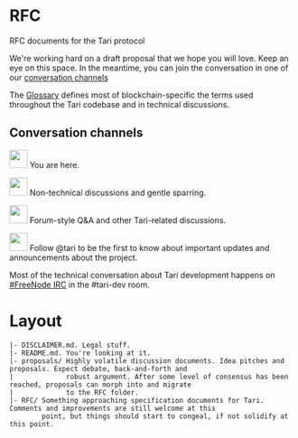 # RFC
RFC documents for the Tari protocol

We're working hard on a draft proposal that we hope you will love. Keep an eye on this space. In the meantime, you can 
join the conversation in one of our [conversation channels](#conversation-channels)

The [Glossary](Glossary.md) defines most of blockchain-specific the terms used throughout the Tari codebase and in
technical discussions.

## Conversation channels

[<img src="https://ionicons.com/ionicons/svg/logo-github.svg" width="32">](https://github.com/tari-project/tari) You are
here.

[<img src="https://ionicons.com/ionicons/svg/md-paper-plane.svg" width="32">](https://t.me/tarilab) Non-technical discussions and gentle sparring.

[<img src="https://ionicons.com/ionicons/svg/logo-reddit.svg" width="32">](https://reddit.com/r/tari/) Forum-style Q&A
and other Tari-related discussions.

[<img src="https://ionicons.com/ionicons/svg/logo-twitter.svg" width="32">](https://twitter.com/tari) Follow @tari to be
the first to know about important updates and announcements about the project.

Most of the technical conversation about Tari development happens on [#FreeNode IRC](https://freenode.net/) in the #tari-dev room.
# Layout

```text
|- DISCLAIMER.md. Legal stuff.
|- README.md. You're looking at it.
|- proposals/ Highly volatile discussion documents. Idea pitches and proposals. Expect debate, back-and-forth and 
|             robust argument. After some level of consensus has been reached, proposals can morph into and migrate 
|             to the RFC folder.
|- RFC/ Something approaching specification documents for Tari. Comments and improvements are still welcome at this 
        point, but things should start to congeal, if not solidify at this point. 
```